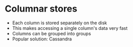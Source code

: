 # Columnar stores
* Each column is stored separately on the disk
* This makes accessing a single column's data very fast
* Columns can be grouped into groups
* Popular solution: Cassandra
